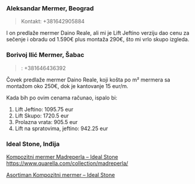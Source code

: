 

### Aleksandar Mermer, Beograd⁩
> Kontakt: +381642905884

I on predlaže mermer Daino Reale, ali mi je Lift Jeftino verziju dao cenu za sečenje i obradu od 1.590€ plus montaža 290€, što mi vrlo skupo izgleda.

### ⁨Borivoj Ilić Mermer, Šabac
> : +381646436392

Čovek predlaže mermer Daino Reale, koji košta po m² mermera sa montažom oko 250€, dok je kantovanje 15 eur/m.

Kada bih po ovim cenama računao, ispalo bi:
1.  Lift Jeftino: 1095.75 eur
2.  Lift Skupo: 1720.5 eur
3.  Prolazna vrata: 905.5 eur
4.  Lift na spratovima, jeftino: 942.25 eur

### Ideal Stone, Inđija

[Kompozitni mermer Madreperla – Ideal Stone](https://idealstone.rs/portfolio/kompozitni-mermer-madreperla/)
https://www.quarella.com/collection/madreperla/


[Asortiman Kompozitni mermer – Ideal Stone](https://idealstone.rs/asortiman-kompozitni-mermer/)
<!--stackedit_data:
eyJoaXN0b3J5IjpbMTgzNjA5MDgxNywzMDUwODI5NTIsLTE1OT
g5MzAxMTAsLTIwNTAyMjQ4NzRdfQ==
-->